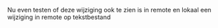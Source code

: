 Nu even testen of deze wijziging ook te zien is in remote en lokaal
een wijziging in remote op tekstbestand
